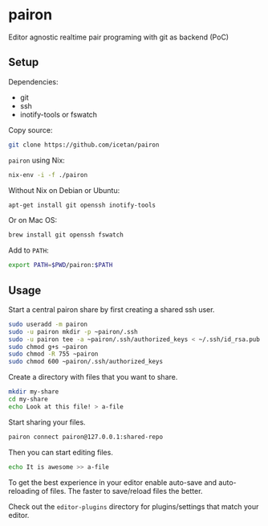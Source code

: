 # pairon

Editor agnostic realtime pair programing with git as backend (PoC)

## Setup

Dependencies:
- git
- ssh
- inotify-tools or fswatch

Copy source:

```sh
git clone https://github.com/icetan/pairon
```

`pairon` using Nix:

```sh
nix-env -i -f ./pairon
```

Without Nix on Debian or Ubuntu:

```sh
apt-get install git openssh inotify-tools
```

Or on Mac OS:

```sh
brew install git openssh fswatch
```

Add to ```PATH```:

```sh
export PATH=$PWD/pairon:$PATH
```

## Usage

Start a central pairon share by first creating a shared ssh user.

```sh
sudo useradd -m pairon
sudo -u pairon mkdir -p ~pairon/.ssh
sudo -u pairon tee -a ~pairon/.ssh/authorized_keys < ~/.ssh/id_rsa.pub
sudo chmod g+s ~pairon
sudo chmod -R 755 ~pairon
sudo chmod 600 ~pairon/.ssh/authorized_keys
```

Create a directory with files that you want to share.

```sh
mkdir my-share
cd my-share
echo Look at this file! > a-file
```

Start sharing your files.

```sh
pairon connect pairon@127.0.0.1:shared-repo
```

Then you can start editing files.

```sh
echo It is awesome >> a-file
```

To get the best experience in your editor enable auto-save and auto-reloading of
files. The faster to save/reload files the better.

Check out the ```editor-plugins``` directory for plugins/settings that match
your editor.
